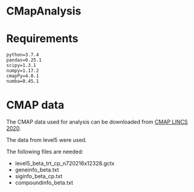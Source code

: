 # CMapAnalysis

# Requirements
```
python=3.7.4
pandas=0.25.1
scipy=1.3.1
numpy=1.17.2
cmapPy=4.0.1
numba=0.45.1
```

# CMAP data

The CMAP data used for analysis can be downloaded from [CMAP LINCS 2020](https://clue.io/data/CMap2020#LINCS2020).

The data from level5 were used.

The following files are needed:
- level5_beta_trt_cp_n720216x12328.gctx
- geneinfo_beta.txt
- siginfo_beta_cp.txt
- compoundinfo_beta.txt

